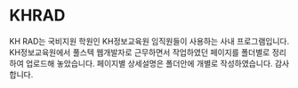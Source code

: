 # KHRAD
KH RAD는 국비지원 학원인 KH정보교육원 임직원들이 사용하는 사내 프로그램입니다. KH정보교육원에서 풀스텍 웹개발자로 근무하면서 작업하였던 페이지를 폴더별로 정리하여 업로드해 놓았습니다. 페이지별 상세설명은 폴더안에 개별로 작성하였습니다. 감사합니다.

